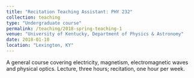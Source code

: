 ```yaml
---
title: "Recitation Teaching Assistant: PHY 232"
collection: teaching
type: "Undergraduate course"
permalink: /teaching/2018-spring-teaching-1
venue: "University of Kentucky, Department of Physics & Astronomy"
date: 2018-01-10
location: "Lexington, KY"
---
```


A general course covering electricity, magnetism, electromagnetic waves and physical optics. Lecture, three hours; recitation, one hour per week.

<!-- Heading 1
======

Heading 2
======

Heading 3
====== -->

